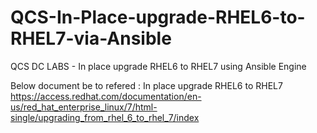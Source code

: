 # QCS-In-Place-upgrade-RHEL6-to-RHEL7-via-Ansible
QCS DC LABS - In place upgrade RHEL6 to RHEL7 using Ansible Engine 

Below document be to refered : In place upgrade RHEL6 to RHEL7 
https://access.redhat.com/documentation/en-us/red_hat_enterprise_linux/7/html-single/upgrading_from_rhel_6_to_rhel_7/index
